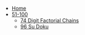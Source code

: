 - [Home](/)
- [51-100](/51-100/)
  - [74 Digit Factorial Chains](/51-100/74-Digit-Factorial-Chains.md)
  - [96 Su Doku](/51-100/96-Su-Doku.md)
